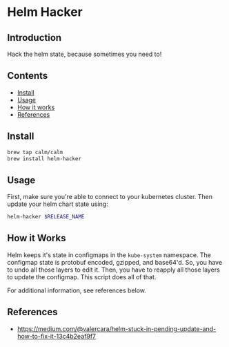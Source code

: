 # Helm Hacker

## Introduction

Hack the helm state, because sometimes you need to!

## Contents

- [Install](#install)
- [Usage](#usage)
- [How it works](#how-it-works)
- [References](#references)

## Install

```bash
brew tap calm/calm
brew install helm-hacker
```

## Usage

First, make sure you're able to connect to your kubernetes cluster. Then update your helm chart state using:

```bash
helm-hacker $RELEASE_NAME
```

## How it Works

Helm keeps it's state in configmaps in the `kube-system` namespace. The configmap state is protobuf encoded, gzipped, and base64'd. So, you have to undo all those layers to edit it. Then, you have to reapply all those layers to update the configmap. This script does all of that.

For additional information, see references below.

## References

- https://medium.com/@valercara/helm-stuck-in-pending-update-and-how-to-fix-it-13c4b2eaf9f7
